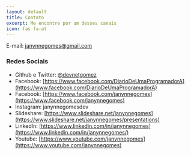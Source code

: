 ```yaml
---
layout: default
title: Contato
excerpt: Me encontre por um desses canais
icon: fas fa-at
---
```


E-mail: janynnegomes@gmail.com


### Redes Sociais

- Github e Twitter: [@devnetgomez](https://janynnegomes.wordpress.com/mentions/devnetgomez/)
- Facebook: [https://www.facebook.com/DiarioDeUmaProgramadorA](https://www.facebook.com/DiarioDeUmaProgramadorA)
- Facebook: [https://www.facebook.com/janynnegomes](https://www.facebook.com/janynnegomes)
- Instagram: janynnegomesdev
- Slideshare: [https://www.slideshare.net/janynnegomes](https://www.slideshare.net/janynnegomes/presentations)
- LinkedIn: [https://www.linkedin.com/in/janynnegomes](https://www.linkedin.com/in/janynnegomes/)
- Youtube: [https://www.youtube.com/janynnegomes](https://www.youtube.com/janynnegomes)
